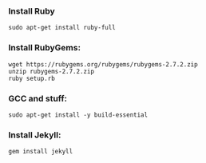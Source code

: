 ### Install Ruby
```
sudo apt-get install ruby-full
```

### Install RubyGems:
```
wget https://rubygems.org/rubygems/rubygems-2.7.2.zip
unzip rubygems-2.7.2.zip
ruby setup.rb
```

### GCC and stuff:
```
sudo apt-get install -y build-essential
```

### Install Jekyll:
```
gem install jekyll
```
